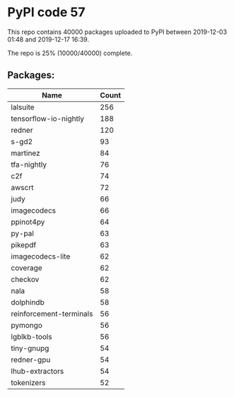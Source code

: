 # PyPI code 57

This repo contains 40000 packages uploaded to PyPI between 
2019-12-03 01:48 and 2019-12-17 16:39.

The repo is 25% (10000/40000) complete.

## Packages:

| Name  | Count |
| ----- | ----- |
| lalsuite | 256 |
| tensorflow-io-nightly | 188 |
| redner | 120 |
| s-gd2 | 93 |
| martinez | 84 |
| tfa-nightly | 76 |
| c2f | 74 |
| awscrt | 72 |
| judy | 66 |
| imagecodecs | 66 |
| ppinot4py | 64 |
| py-pal | 63 |
| pikepdf | 63 |
| imagecodecs-lite | 62 |
| coverage | 62 |
| checkov | 62 |
| nala | 58 |
| dolphindb | 58 |
| reinforcement-terminals | 56 |
| pymongo | 56 |
| lgblkb-tools | 56 |
| tiny-gnupg | 54 |
| redner-gpu | 54 |
| lhub-extractors | 54 |
| tokenizers | 52 |


